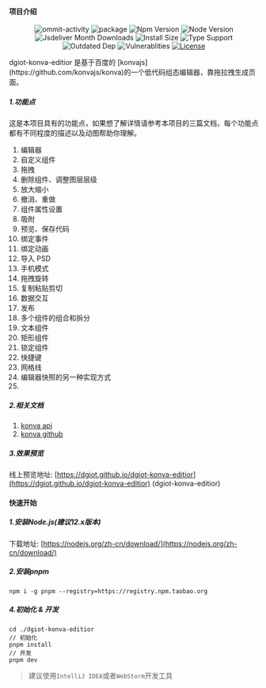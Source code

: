 #### 项目介绍

<p align="center">
  <img src="https://img.shields.io/github/commit-activity/m/dgiot/dgiot-konva-editior" alt="ommit-activity">
	<img src="https://badgen.net/badge/package/%40dgiot%2Fdgiot-konva-editior/blue"
	alt="package" maxretrytimes="3" class="m-1 transition-all duration-1000">
	<img src="https://badgen.net/npm/v/@dgiot/dgiot-konva-editior" alt="Npm Version"
	maxretrytimes="3" class="m-1 transition-all duration-1000">
	<img src="https://badgen.net/npm/node/@dgiot/dgiot-konva-editior" alt="Node Version"
	maxretrytimes="3" class="m-1 transition-all duration-1000">
	<br>
	<img src="https://badgen.net/jsdelivr/hits/npm/@dgiot/dgiot-konva-editior"
	alt="Jsdeliver Month Downloads" maxretrytimes="3" class="m-1 transition-all duration-1000">
	<img src="https://badgen.net/packagephobia/install/@dgiot/dgiot-konva-editior"
	alt="Install Size" maxretrytimes="3" class="m-1 transition-all duration-1000">
	<img src="https://badgen.net/npm/types/@dgiot/dgiot-konva-editior" alt="Type Support"
	maxretrytimes="3" class="m-1 transition-all duration-1000">
	<br>
	<img src="https://img.shields.io/librariesio/release/npm/@dgiot/dgiot-konva-editior"
	alt="Outdated Dep" maxretrytimes="3" class="m-1 transition-all duration-1000">
	<img src="https://img.shields.io/snyk/vulnerabilities/npm/@dgiot/dgiot-konva-editior"
	alt="Vulnerablities" maxretrytimes="3" class="m-1 transition-all duration-1000">
  <a href="https://www.npmjs.com/package/@dgiot/dgiot-konva-editior"><img src="https://img.shields.io/npm/l/@dgiot/dgiot-konva-editior" alt="License"></a>
<p>
dgiot-konva-editior 是基于百度的 [konvajs](https://github.com/konvajs/konva)的一个低代码组态编辑器，靠拖拉拽生成页面。

##### 1.功能点

这是本项目具有的功能点，如果想了解详情请参考本项目的三篇文档，每个功能点都有不同程度的描述以及动图帮助你理解。

1. 编辑器
2. 自定义组件
3. 拖拽
4. 删除组件、调整图层层级
5. 放大缩小
6. 撤消、重做
7. 组件属性设置
8. 吸附
9. 预览、保存代码
10. 绑定事件
11. 绑定动画
12. 导入 PSD
13. 手机模式
14. 拖拽旋转
15. 复制粘贴剪切
16. 数据交互
17. 发布
18. 多个组件的组合和拆分
19. 文本组件
20. 矩形组件
21. 锁定组件
22. 快捷键
23. 网格线
24. 编辑器快照的另一种实现方式
25.

##### 2.相关文档

1. [konva api](https://konvajs.org/api/Konva.html)
2. [konva github](https://github.com/konvajs/konva)

##### 3.效果预览

线上预览地址: [https://dgiot.github.io/dgiot-konva-editior](https://dgiot.github.io/dgiot-konva-editior) (dgiot-konva-editior)

#### 快速开始

##### 1.安装Node.js(建议12.x版本)

下载地址: [https://nodejs.org/zh-cn/download/](https://nodejs.org/zh-cn/download/)

##### 2.安装pnpm

```shell
npm i -g pnpm --registry=https://registry.npm.taobao.org
```

##### 4.初始化 & 开发

```shell
cd ./dgiot-konva-editior
// 初始化
pnpm install
// 开发
pnpm dev
```

> 建议使用`IntelliJ IDEA`或者`WebStorm`开发工具
